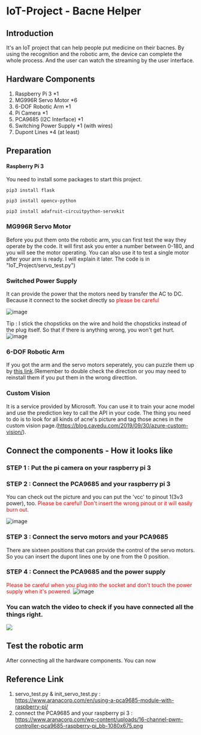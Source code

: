 # IoT-Project - Bacne Helper

## Introduction

It's an IoT project that can help people put medicine on their bacnes. By using the recognition and the robotic arm, the device can complete the whole process. And the user can watch the streaming by the user interface.

## Hardware Components

1. Raspberry Pi 3 *1
2. MG996R Servo Motor *6
3. 6-DOF Robotic Arm *1
4. Pi Camera *1
5. PCA9685 (I2C Interface) *1
6. Switching Power Supply *1 (with wires)
7. Dupont Lines *4 (at least)

## Preparation

#### Raspberry Pi 3 

You need to install some packages to start this project.

`
pip3 install flask
`

`
pip3 install opencv-python
`

`
pip3 install adafruit-circuitpython-servokit
`

### MG996R Servo Motor

Before you put them onto the robotic arm, you can first test the way they operate by the code. It will first ask you enter a number between 0-180, and you will see the motor operating.
You can also use it to test a single motor after your arm is ready. I will explain it later.
The code is in "IoT_Project/servo_test.py")

### Switched Power Supply

It can provide the power that the motors need by transfer the AC to DC.
Because it connect to the socket directly so <font color="red"> please be careful</font>


![image](https://raw.githubusercontent.com/oohyuti/IoT-Project/main/Power%20Supply.JPG)

Tip : I stick the chopsticks on the wire and hold the chopsticks instead of the plug itself. So that if there is anything wrong, you won't get hurt.
![image](https://raw.githubusercontent.com/oohyuti/IoT-Project/main/plug.jpg)

### 6-DOF Robotic Arm

If you got the arm and the servo motors seperately, you can puzzle them up by [this link](https://www.taiwansensor.com.tw/6軸機械手臂組裝教學/).(Remember to double check the direction or you may need to reinstall them if you put them in the wrong directtion.

### Custom Vision

It is a service provided by Microsoft. You can use it to train your acne model and use the prediction key to call the API in your code. The thing you need to do is to look for all kinds of acne's picture and tag those acnes in the custom vision page.(https://blog.cavedu.com/2019/09/30/azure-custom-vision/).

## Connect the components - How it looks like

### STEP 1 : Put the pi camera on your raspberry pi 3

### STEP 2 : Connect the PCA9685 and your raspberry pi 3

You can check out the picture and you can put the 'vcc' to pinout 1(3v3 power), too.
<font color="red"> Please be careful! Don't insert the wrong pinout or it will easily burn out. </font>

![image](https://www.aranacorp.com/wp-content/uploads/16-channel-pwm-controller-pca9685-raspberry-pi_bb-1080x675.png)


### STEP 3 : Connect the servo motors and your PCA9685

There are sixteen positions that can provide the control of the servo motors. So you can insert the dupont lines one by one from the 0 position.

### STEP 4 : Connect the PCA9685 and the power supply

<font color="red"> Please be careful when you plug into the socket and don't touch the power supply when it's powered. </font>
![image](https://raw.githubusercontent.com/oohyuti/IoT-Project/main/PCA9685_Power%20Supply.jpg)

### You can watch the video to check if you have connected all the things right.
[![](http://img.youtube.com/vi/Q-PQdTYBZAw/0.jpg)](http://www.youtube.com/watch?v=Q-PQdTYBZAw "")

## Test the robotic arm

After connecting all the hardware components. You can now 

## Reference Link

1. servo_test.py & init_servo_test.py : https://www.aranacorp.com/en/using-a-pca9685-module-with-raspberry-pi/
2. connect the PCA9685 and your raspberry pi 3 : https://www.aranacorp.com/wp-content/uploads/16-channel-pwm-controller-pca9685-raspberry-pi_bb-1080x675.png
